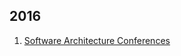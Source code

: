 ## 2016

1. [Software Architecture Conferences](http://conferences.oreilly.com/software-architecture/engineering-business-ca)
